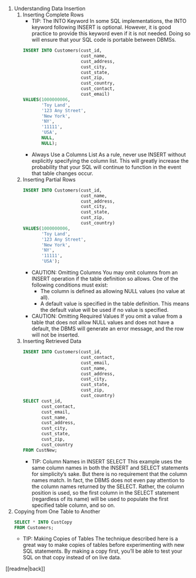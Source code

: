 1. Understanding Data Insertion
	1. Inserting Complete Rows
		- TIP: The INTO Keyword
			In some SQL implementations, the INTO keyword following INSERT is optional. However, it is good practice to provide this keyword even if it is not needed. Doing so will ensure that your SQL code is portable between DBMSs.
		```sql
		INSERT INTO Customers(cust_id,
							  cust_name,
							  cust_address,
							  cust_city,
							  cust_state,
							  cust_zip,
							  cust_country,
							  cust_contact,
							  cust_email)
		VALUES(1000000006,
		       'Toy Land',
		       '123 Any Street',
		       'New York',
		       'NY',
		       '11111',
		       'USA',
		       NULL,
		       NULL);
		```
		- Always Use a Columns List
			As a rule, never use INSERT without explicitly specifying the column list. This will greatly increase the probability that your SQL will continue to function in the event that table changes occur.
	2. Inserting Partial Rows
		```sql
		INSERT INTO Customers(cust_id,
							  cust_name,
							  cust_address,
							  cust_city,
							  cust_state,
							  cust_zip,
							  cust_country)
		VALUES(1000000006,
			   'Toy Land',
			   '123 Any Street',
			   'New York',
			   'NY',
			   '11111',
			   'USA');
		```
		- CAUTION: Omitting Columns
			You may omit columns from an INSERT operation if the table definition so allows. One of the following conditions must exist:
			- The column is defined as allowing NULL values (no value at all).
			- A default value is specified in the table definition. This means the default value will be used if no value is specified.
		- CAUTION: Omitting Required Values
			If you omit a value from a table that does not allow NULL values and does not have a default, the DBMS will generate an error message, and the row will not be inserted.
	3. Inserting Retrieved Data
		```sql
		INSERT INTO Customers(cust_id,
							  cust_contact,
							  cust_email,
							  cust_name,
							  cust_address,
							  cust_city,
							  cust_state,
							  cust_zip,
							  cust_country)
		SELECT cust_id,
			   cust_contact,
			   cust_email,
			   cust_name,
			   cust_address,
			   cust_city,
			   cust_state,
			   cust_zip,
			   cust_country
		FROM CustNew;
		```
		- TIP: Column Names in INSERT SELECT
			This example uses the same column names in both the INSERT and SELECT statements for simplicity’s sake. But there is no requirement that the column names match. In fact, the DBMS does not even pay attention to the column names returned by the SELECT. Rather, the column position is used, so the first column in the SELECT statement (regardless of its name) will be used to populate the first specified table column, and so on.
2. Copying from One Table to Another
	```sql
	SELECT * INTO CustCopy
	FROM Customers;
	```
	- TIP: Making Copies of Tables
		The technique described here is a great way to make copies of tables before experimenting with new SQL statements. By making a copy first, you’ll be able to test your SQL on that copy instead of on live data.

[[readme|back]]